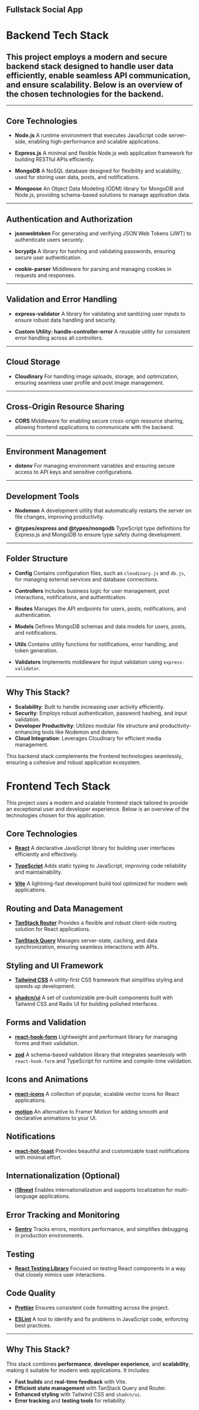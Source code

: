## Fullstack Social App

# Backend Tech Stack

## This project employs a modern and secure backend stack designed to handle user data efficiently, enable seamless API communication, and ensure scalability. Below is an overview of the chosen technologies for the backend.

---

## Core Technologies

-   **Node.js**
    A runtime environment that executes JavaScript code server-side, enabling high-performance and scalable applications.

-   **Express.js**
    A minimal and flexible Node.js web application framework for building RESTful APIs efficiently.

-   **MongoDB**
    A NoSQL database designed for flexibility and scalability, used for storing user data, posts, and notifications.

-   **Mongoose**
    An Object Data Modeling (ODM) library for MongoDB and Node.js, providing schema-based solutions to manage application data.

---

## Authentication and Authorization

-   **jsonwebtoken**
    For generating and verifying JSON Web Tokens (JWT) to authenticate users securely.

-   **bcryptjs**
    A library for hashing and validating passwords, ensuring secure user authentication.

-   **cookie-parser**
    Middleware for parsing and managing cookies in requests and responses.

---

## Validation and Error Handling

-   **express-validator**
    A library for validating and sanitizing user inputs to ensure robust data handling and security.

-   **Custom Utility: handle-controller-error**
    A reusable utility for consistent error handling across all controllers.

---

## Cloud Storage

-   **Cloudinary**
    For handling image uploads, storage, and optimization, ensuring seamless user profile and post image management.

---

## Cross-Origin Resource Sharing

-   **CORS**
    Middleware for enabling secure cross-origin resource sharing, allowing frontend applications to communicate with the backend.

---

## Environment Management

-   **dotenv**
    For managing environment variables and ensuring secure access to API keys and sensitive configurations.

---

## Development Tools

-   **Nodemon**
    A development utility that automatically restarts the server on file changes, improving productivity.

-   **@types/express and @types/mongodb**
    TypeScript type definitions for Express.js and MongoDB to ensure type safety during development.

---

## Folder Structure

-   **Config**
    Contains configuration files, such as `cloudinary.js` and `db.js`, for managing external services and database connections.

-   **Controllers**
    Includes business logic for user management, post interactions, notifications, and authentication.

-   **Routes**
    Manages the API endpoints for users, posts, notifications, and authentication.

-   **Models**
    Defines MongoDB schemas and data models for users, posts, and notifications.

-   **Utils**
    Contains utility functions for notifications, error handling, and token generation.

-   **Validators**
    Implements middleware for input validation using `express-validator`.

---

## Why This Stack?

-   **Scalability**: Built to handle increasing user activity efficiently.
-   **Security**: Employs robust authentication, password hashing, and input validation.
-   **Developer Productivity**: Utilizes modular file structure and productivity-enhancing tools like Nodemon and dotenv.
-   **Cloud Integration**: Leverages Cloudinary for efficient media management.

This backend stack complements the frontend technologies seamlessly, ensuring a cohesive and robust application ecosystem.

# **Frontend Tech Stack**

This project uses a modern and scalable frontend stack tailored to provide an exceptional user and developer experience. Below is an overview of the technologies chosen for this application.

## **Core Technologies**

-   **[React](https://reactjs.org/)**
    A declarative JavaScript library for building user interfaces efficiently and effectively.

-   **[TypeScript](https://www.typescriptlang.org/)**
    Adds static typing to JavaScript, improving code reliability and maintainability.

-   **[Vite](https://vitejs.dev/)**
    A lightning-fast development build tool optimized for modern web applications.

## **Routing and Data Management**

-   **[TanStack Router](https://tanstack.com/router)**
    Provides a flexible and robust client-side routing solution for React applications.

-   **[TanStack Query](https://tanstack.com/query/latest)**
    Manages server-state, caching, and data synchronization, ensuring seamless interactions with APIs.

## **Styling and UI Framework**

-   **[Tailwind CSS](https://tailwindcss.com/)**
    A utility-first CSS framework that simplifies styling and speeds up development.

-   **[shadcn/ui](https://ui.shadcn.dev/)**
    A set of customizable pre-built components built with Tailwind CSS and Radix UI for building polished interfaces.

## **Forms and Validation**

-   **[react-hook-form](https://react-hook-form.com/)**
    Lightweight and performant library for managing forms and their validation.

-   **[zod](https://zod.dev/)**
    A schema-based validation library that integrates seamlessly with `react-hook-form` and TypeScript for runtime and compile-time validation.

## **Icons and Animations**

-   **[react-icons](https://react-icons.github.io/react-icons/)**
    A collection of popular, scalable vector icons for React applications.

-   **[motion](https://motion.dev/)**
    An alternative to Framer Motion for adding smooth and declarative animations to your UI.

## **Notifications**

-   **[react-hot-toast](https://react-hot-toast.com/)**
    Provides beautiful and customizable toast notifications with minimal effort.

## **Internationalization (Optional)**

-   **[i18next](https://www.i18next.com/)**
    Enables internationalization and supports localization for multi-language applications.

## **Error Tracking and Monitoring**

-   **[Sentry](https://sentry.io/)**
    Tracks errors, monitors performance, and simplifies debugging in production environments.

## **Testing**

-   **[React Testing Library](https://testing-library.com/docs/react-testing-library/intro/)**
    Focused on testing React components in a way that closely mimics user interactions.

## **Code Quality**

-   **[Prettier](https://prettier.io/)**
    Ensures consistent code formatting across the project.

-   **[ESLint](https://eslint.org/)**
    A tool to identify and fix problems in JavaScript code, enforcing best practices.

---

## **Why This Stack?**

This stack combines **performance**, **developer experience**, and **scalability**, making it suitable for modern web applications. It includes:

-   **Fast builds** and **real-time feedback** with Vite.
-   **Efficient state management** with TanStack Query and Router.
-   **Enhanced styling** with Tailwind CSS and `shadcn/ui`.
-   **Error tracking** and **testing tools** for reliability.
